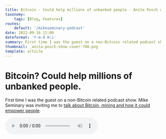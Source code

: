 ```yaml
---
title: Bitcoin - Could help millions of unbanked people - Anita Posch on Mike Seminary
taxonomy:
    tags: [Blog, Features]
routes:
    default: '/mikeseminary-podcast'
date: 2022-09-16 12:00
dateformat: 'Y-m-d H:i'
summary: First time I was the guest on a non-Bitcoin related podcast show. Mike Seminary was inviting me to talk about Bitcoin, mining and how it could empower people.
thumbnail: _anita-posch-show-cover-700.png
template: article
---
```



# Bitcoin? Could help millions of unbanked people.

First time I was the guest on a non-Bitcoin related podcast show. Mike Seminary was inviting me to [talk about Bitcoin, mining and how it could empower people](https://mikeseminary.com/bitcoin-could-help-millions-of-unbankable-people/).

![Listen to the audio:](_f0020-mikeseminary-anitaposch.mp3)

